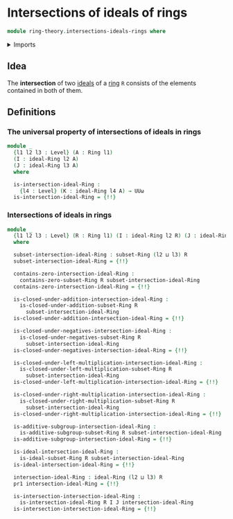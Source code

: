 # Intersections of ideals of rings

```agda
module ring-theory.intersections-ideals-rings where
```

<details><summary>Imports</summary>

```agda
open import foundation.dependent-pair-types
open import foundation.intersections-subtypes
open import foundation.universe-levels

open import order-theory.greatest-lower-bounds-large-posets

open import ring-theory.ideals-rings
open import ring-theory.poset-of-ideals-rings
open import ring-theory.rings
open import ring-theory.subsets-rings
```

</details>

## Idea

The **intersection** of two [ideals](ring-theory.ideals-rings.md) of a
[ring](ring-theory.rings.md) `R` consists of the elements contained in both of
them.

## Definitions

### The universal property of intersections of ideals in rings

```agda
module _
  {l1 l2 l3 : Level} (A : Ring l1)
  (I : ideal-Ring l2 A)
  (J : ideal-Ring l3 A)
  where

  is-intersection-ideal-Ring :
    {l4 : Level} (K : ideal-Ring l4 A) → UUω
  is-intersection-ideal-Ring = {!!}
```

### Intersections of ideals in rings

```agda
module _
  {l1 l2 l3 : Level} (R : Ring l1) (I : ideal-Ring l2 R) (J : ideal-Ring l3 R)
  where

  subset-intersection-ideal-Ring : subset-Ring (l2 ⊔ l3) R
  subset-intersection-ideal-Ring = {!!}

  contains-zero-intersection-ideal-Ring :
    contains-zero-subset-Ring R subset-intersection-ideal-Ring
  contains-zero-intersection-ideal-Ring = {!!}

  is-closed-under-addition-intersection-ideal-Ring :
    is-closed-under-addition-subset-Ring R
      subset-intersection-ideal-Ring
  is-closed-under-addition-intersection-ideal-Ring = {!!}

  is-closed-under-negatives-intersection-ideal-Ring :
    is-closed-under-negatives-subset-Ring R
      subset-intersection-ideal-Ring
  is-closed-under-negatives-intersection-ideal-Ring = {!!}

  is-closed-under-left-multiplication-intersection-ideal-Ring :
    is-closed-under-left-multiplication-subset-Ring R
      subset-intersection-ideal-Ring
  is-closed-under-left-multiplication-intersection-ideal-Ring = {!!}

  is-closed-under-right-multiplication-intersection-ideal-Ring :
    is-closed-under-right-multiplication-subset-Ring R
      subset-intersection-ideal-Ring
  is-closed-under-right-multiplication-intersection-ideal-Ring = {!!}

  is-additive-subgroup-intersection-ideal-Ring :
    is-additive-subgroup-subset-Ring R subset-intersection-ideal-Ring
  is-additive-subgroup-intersection-ideal-Ring = {!!}

  is-ideal-intersection-ideal-Ring :
    is-ideal-subset-Ring R subset-intersection-ideal-Ring
  is-ideal-intersection-ideal-Ring = {!!}

  intersection-ideal-Ring : ideal-Ring (l2 ⊔ l3) R
  pr1 intersection-ideal-Ring = {!!}

  is-intersection-intersection-ideal-Ring :
    is-intersection-ideal-Ring R I J intersection-ideal-Ring
  is-intersection-intersection-ideal-Ring = {!!}
```
